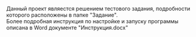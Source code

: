 Данный проект являестся решением тестового задания, подробности которого расположены в папке "Задание".\
Более подробная инструкция по настройке и запуску программы описана в Word документе "Инструкция.docx"
